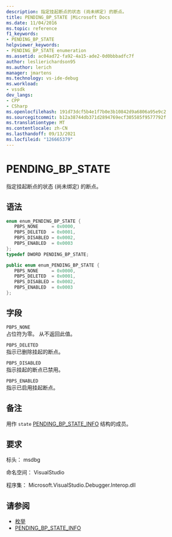 ```yaml
---
description: 指定挂起断点的状态 (尚未绑定) 的断点。
title: PENDING_BP_STATE |Microsoft Docs
ms.date: 11/04/2016
ms.topic: reference
f1_keywords:
- PENDING_BP_STATE
helpviewer_keywords:
- PENDING_BP_STATE enumeration
ms.assetid: ac04ad72-fa92-4a15-ade2-0d0bbbadfc7f
author: leslierichardson95
ms.author: lerich
manager: jmartens
ms.technology: vs-ide-debug
ms.workload:
- vssdk
dev_langs:
- CPP
- CSharp
ms.openlocfilehash: 191d73dcf5b4e1f7b0e3b10842d9a6806a95e9c2
ms.sourcegitcommit: b12a38744db371d2894769ecf305585f9577792f
ms.translationtype: MT
ms.contentlocale: zh-CN
ms.lasthandoff: 09/13/2021
ms.locfileid: "126665379"
---
```

# <a name="pending_bp_state"></a>PENDING_BP_STATE
指定挂起断点的状态 (尚未绑定) 的断点。

## <a name="syntax"></a>语法

```cpp
enum enum_PENDING_BP_STATE { 
   PBPS_NONE     = 0x0000,
   PBPS_DELETED  = 0x0001,
   PBPS_DISABLED = 0x0002,
   PBPS_ENABLED  = 0x0003
};
typedef DWORD PENDING_BP_STATE;
```

```csharp
public enum enum_PENDING_BP_STATE { 
   PBPS_NONE     = 0x0000,
   PBPS_DELETED  = 0x0001,
   PBPS_DISABLED = 0x0002,
   PBPS_ENABLED  = 0x0003
};
```

## <a name="fields"></a>字段
 `PBPS_NONE`\
 占位符为零。 从不返回此值。

 `PBPS_DELETED`\
 指示已删除挂起的断点。

 `PBPS_DISABLED`\
 指示挂起的断点已禁用。

 `PBPS_ENABLED`\
 指示已启用挂起断点。

## <a name="remarks"></a>备注
 用作 `state` [PENDING_BP_STATE_INFO](../../../extensibility/debugger/reference/pending-bp-state-info.md) 结构的成员。

## <a name="requirements"></a>要求
 标头： msdbg

 命名空间： VisualStudio

 程序集： Microsoft.VisualStudio.Debugger.Interop.dll

## <a name="see-also"></a>请参阅
- [枚举](../../../extensibility/debugger/reference/enumerations-visual-studio-debugging.md)
- [PENDING_BP_STATE_INFO](../../../extensibility/debugger/reference/pending-bp-state-info.md)
